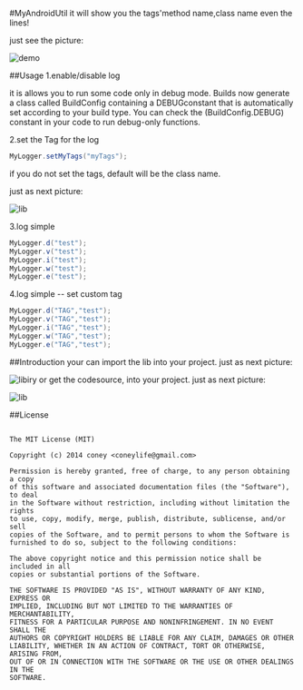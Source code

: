 #MyAndroidUtil
it will show you the tags'method name,class name even the lines!

just see the picture:

![demo](http://coney.qiniudn.com/android_log_tag.png?attname=&e=1413106188&token=gJq7XMKe61C7zF73uUsV1e9QYqD3-fJSyQAAZZZr:qGXoq_1YeFwtLx5r2o4eA-GEAvY)

##Usage
1.enable/disable log  

it is allows you to run some code only in debug mode. Builds now generate a class called BuildConfig containing a DEBUGconstant that is automatically set according to your build type. You can check the (BuildConfig.DEBUG) constant in your code to run debug-only functions.

2.set the Tag for the log  
```java
MyLogger.setMyTags("myTags");  
```
if you do not set the tags, default will be the class name.

just as next picture:

![lib](http://coney.qiniudn.com/android_log_tag.png?attname=&e=1413106188&token=gJq7XMKe61C7zF73uUsV1e9QYqD3-fJSyQAAZZZr:qGXoq_1YeFwtLx5r2o4eA-GEAvY)

3.log simple  
```java
MyLogger.d("test");  
MyLogger.v("test");  
MyLogger.i("test");  
MyLogger.w("test");  
MyLogger.e("test");  
```

4.log simple -- set custom tag  
```java
MyLogger.d("TAG","test");  
MyLogger.v("TAG","test");  
MyLogger.i("TAG","test");  
MyLogger.w("TAG","test");  
MyLogger.e("TAG","test");  
```

##Introduction
your can import the lib into your project.
just as next picture:

![libiry](http://coney.qiniudn.com/android_log_libraries.png?attname=&e=1413106449&token=gJq7XMKe61C7zF73uUsV1e9QYqD3-fJSyQAAZZZr:qNn57rQP3lI5tsbbkBBLC_UUepY)
or get the codesource, into your project.
just as next picture:

![lib](http://coney.qiniudn.com/android_log_lib.png?attname=&e=1413106449&token=gJq7XMKe61C7zF73uUsV1e9QYqD3-fJSyQAAZZZr:yDsMl1c7HTQDfsTYiTpnKBwNu5U)

##License
```

The MIT License (MIT)

Copyright (c) 2014 coney <coneylife@gmail.com>

Permission is hereby granted, free of charge, to any person obtaining a copy
of this software and associated documentation files (the "Software"), to deal
in the Software without restriction, including without limitation the rights
to use, copy, modify, merge, publish, distribute, sublicense, and/or sell
copies of the Software, and to permit persons to whom the Software is
furnished to do so, subject to the following conditions:

The above copyright notice and this permission notice shall be included in all
copies or substantial portions of the Software.

THE SOFTWARE IS PROVIDED "AS IS", WITHOUT WARRANTY OF ANY KIND, EXPRESS OR
IMPLIED, INCLUDING BUT NOT LIMITED TO THE WARRANTIES OF MERCHANTABILITY,
FITNESS FOR A PARTICULAR PURPOSE AND NONINFRINGEMENT. IN NO EVENT SHALL THE
AUTHORS OR COPYRIGHT HOLDERS BE LIABLE FOR ANY CLAIM, DAMAGES OR OTHER
LIABILITY, WHETHER IN AN ACTION OF CONTRACT, TORT OR OTHERWISE, ARISING FROM,
OUT OF OR IN CONNECTION WITH THE SOFTWARE OR THE USE OR OTHER DEALINGS IN THE
SOFTWARE.
```

